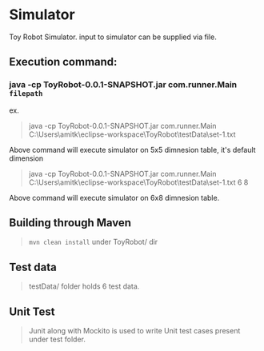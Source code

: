 # Simulator
Toy Robot Simulator. input to simulator can be supplied via file.

## Execution command:
### java -cp ToyRobot-0.0.1-SNAPSHOT.jar com.runner.Main `filepath`
ex. 
> java -cp ToyRobot-0.0.1-SNAPSHOT.jar com.runner.Main C:\Users\amitk\eclipse-workspace\ToyRobot\testData\set-1.txt  

Above command will execute simulator on 5x5 dimnesion table, it's default dimension

> java -cp ToyRobot-0.0.1-SNAPSHOT.jar com.runner.Main C:\Users\amitk\eclipse-workspace\ToyRobot\testData\set-1.txt 6 8

Above command will execute simulator on 6x8 dimnesion table.

## Building through Maven
> `mvn clean install` under ToyRobot/ dir

## Test data
> testData/ folder holds 6 test data.

## Unit Test
> Junit along with Mockito is used to write Unit test cases present under test folder.
